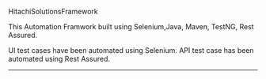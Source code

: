 HitachiSolutionsFramework

This Automation Framwork built using Selenium,Java, Maven, TestNG, Rest Assured.

UI test cases have been automated using Selenium.
API test case has been automated using Rest Assured.

----------------------------------------------------------------------------
